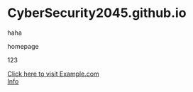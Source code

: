 # CyberSecurity2045.github.io

haha



homepage

<script async src="https://pagead2.googlesyndication.com/pagead/js/adsbygoogle.js?client=ca-pub-9575603125746935"
     crossorigin="anonymous"></script>

<script>document.write("123");</script>

123

<a href="https://cybersecurity2045.github.io/haha">Click here to visit Example.com</a>
<br>
<a href="info.html">Info</a>
